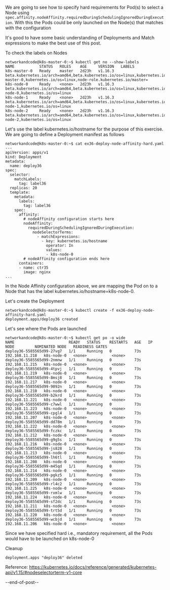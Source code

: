 We are going to see how to specify hard requirements for Pod(s) to select a Node using ```spec.affinity.nodeAffinity.requiredDuringSchedulingIgnoredDuringExecution```. With this the Pods could be only launched on the Node(s) that matches with the configuration

It's good to have some basic understanding of Deployments and Match expressions to make the best use of this post.

To check the labels on Nodes
```
networkandcode@k8s-master-0:~$ kubectl get no --show-labels
NAME           STATUS   ROLES    AGE     VERSION   LABELS
k8s-master-0   Ready    master   2d23h   v1.16.3   beta.kubernetes.io/arch=amd64,beta.kubernetes.io/os=linux,kubernetes.io/arch=amd64,kubernetes.io/hostname=k8s-master-0,kubernetes.io/os=linux,node-role.kubernetes.io/master=
k8s-node-0     Ready    <none>   2d23h   v1.16.3   beta.kubernetes.io/arch=amd64,beta.kubernetes.io/os=linux,kubernetes.io/arch=amd64,kubernetes.io/hostname=k8s-node-0,kubernetes.io/os=linux
k8s-node-1     Ready    <none>   2d23h   v1.16.3   beta.kubernetes.io/arch=amd64,beta.kubernetes.io/os=linux,kubernetes.io/arch=amd64,kubernetes.io/hostname=k8s-node-1,kubernetes.io/os=linux
k8s-node-2     Ready    <none>   2d23h   v1.16.3   beta.kubernetes.io/arch=amd64,beta.kubernetes.io/os=linux,kubernetes.io/arch=amd64,kubernetes.io/hostname=k8s-node-2,kubernetes.io/os=linux
```

Let's use the label kubernetes.io/hostname for the purpose of this exercise. We are going to define a Deployment manifest as follows
```
networkandcode@k8s-master-0:~$ cat ex36-deploy-node-affinity-hard.yaml 
---
apiVersion: apps/v1
kind: Deployment
metadata:
  name: deploy36
spec:
  selector:
    matchLabels:
      tag: label36
  replicas: 20
  template:
    metadata:
      labels:
        tag: label36
    spec:
      affinity:
        # nodeAffinity configuration starts here
        nodeAffinity:
          requiredDuringSchedulingIgnoredDuringExecution:
            nodeSelectorTerms:
              - matchExpressions:
                - key: kubernetes.io/hostname
                  operator: In
                  values: 
                  - k8s-node-0
        # nodeAffinity configuration ends here
      containers:
      - name: ctr35
        image: nginx
...
```

In the Node Affinity configuration above, we are mapping the Pod on to a Node that has the label kubernetes.io/hostname=k8s-node-0.

Let's create the Deployment
```
networkandcode@k8s-master-0:~$ kubectl create -f ex36-deploy-node-affinity-hard.yaml 
deployment.apps/deploy36 created
```

Let's see where the Pods are launched
```
networkandcode@k8s-master-0:~$ kubectl get po -o wide
NAME                        READY   STATUS    RESTARTS   AGE   IP               NODE         NOMINATED NODE   READINESS GATES
deploy36-5585565d99-27vg7   1/1     Running   0          73s   192.168.11.218   k8s-node-0   <none>           <none>
deploy36-5585565d99-2nmnw   1/1     Running   0          73s   192.168.11.215   k8s-node-0   <none>           <none>
deploy36-5585565d99-4tpvj   1/1     Running   0          73s   192.168.11.219   k8s-node-0   <none>           <none>
deploy36-5585565d99-8msj8   1/1     Running   0          73s   192.168.11.217   k8s-node-0   <none>           <none>
deploy36-5585565d99-9892n   1/1     Running   0          73s   192.168.11.210   k8s-node-0   <none>           <none>
deploy36-5585565d99-b2krd   1/1     Running   0          73s   192.168.11.221   k8s-node-0   <none>           <none>
deploy36-5585565d99-c7wwl   1/1     Running   0          73s   192.168.11.223   k8s-node-0   <none>           <none>
deploy36-5585565d99-cpgl4   1/1     Running   0          73s   192.168.11.207   k8s-node-0   <none>           <none>
deploy36-5585565d99-dd78m   1/1     Running   0          73s   192.168.11.222   k8s-node-0   <none>           <none>
deploy36-5585565d99-fczkc   1/1     Running   0          73s   192.168.11.212   k8s-node-0   <none>           <none>
deploy36-5585565d99-g9g5s   1/1     Running   0          73s   192.168.11.216   k8s-node-0   <none>           <none>
deploy36-5585565d99-js828   1/1     Running   0          73s   192.168.11.213   k8s-node-0   <none>           <none>
deploy36-5585565d99-lh6tl   1/1     Running   0          73s   192.168.11.208   k8s-node-0   <none>           <none>
deploy36-5585565d99-m45qd   1/1     Running   0          73s   192.168.11.214   k8s-node-0   <none>           <none>
deploy36-5585565d99-pgkz5   1/1     Running   0          73s   192.168.11.209   k8s-node-0   <none>           <none>
deploy36-5585565d99-rl4c2   1/1     Running   0          73s   192.168.11.225   k8s-node-0   <none>           <none>
deploy36-5585565d99-rxmlw   1/1     Running   0          73s   192.168.11.224   k8s-node-0   <none>           <none>
deploy36-5585565d99-sf2dc   1/1     Running   0          73s   192.168.11.211   k8s-node-0   <none>           <none>
deploy36-5585565d99-trt5d   1/1     Running   0          73s   192.168.11.220   k8s-node-0   <none>           <none>
deploy36-5585565d99-wcbjd   1/1     Running   0          73s   192.168.11.206   k8s-node-0   <none>           <none>
```

Since we have specified hard i.e., mandatory requirement, all the Pods would have to be launched on k8s-node-0

Cleanup 
```networkandcode@k8s-master-0:~$ kubectl delete deploy deploy36
deployment.apps "deploy36" deleted
```

Reference: https://kubernetes.io/docs/reference/generated/kubernetes-api/v1.15/#nodeselectorterm-v1-core

--end-of-post--
